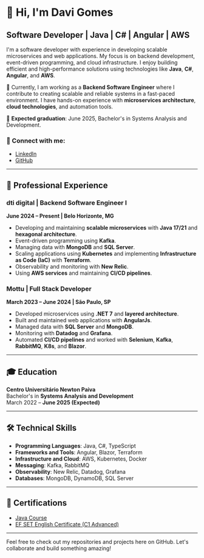 # 👋 Hi, I'm Davi Gomes

## Software Developer | Java | C# | Angular | AWS

I'm a software developer with experience in developing scalable microservices and web applications. My focus is on backend development, event-driven programming, and cloud infrastructure. I enjoy building efficient and high-performance solutions using technologies like **Java**, **C#**, **Angular**, and **AWS**.

🔧 Currently, I am working as a **Backend Software Engineer** where I contribute to creating scalable and reliable systems in a fast-paced environment. I have hands-on experience with **microservices architecture**, **cloud technologies**, and automation tools.

🌱 **Expected graduation**: June 2025, Bachelor's in Systems Analysis and Development.

### 🔗 Connect with me:
- [LinkedIn](https://www.linkedin.com/in/dgomes04)
- [GitHub](https://github.com/dgomes04)

---

## 💼 Professional Experience

### dti digital | Backend Software Engineer I 
**June 2024 – Present | Belo Horizonte, MG**

- Developing and maintaining **scalable microservices** with **Java 17/21** and **hexagonal architecture**.
- Event-driven programming using **Kafka**.
- Managing data with **MongoDB** and **SQL Server**.
- Scaling applications using **Kubernetes** and implementing **Infrastructure as Code (IaC)** with **Terraform**.
- Observability and monitoring with **New Relic**.
- Using **AWS services** and maintaining **CI/CD pipelines**.

### Mottu | Full Stack Developer
**March 2023 – June 2024 | São Paulo, SP**

- Developed microservices using **.NET 7** and **layered architecture**.
- Built and maintained web applications with **AngularJs**.
- Managed data with **SQL Server** and **MongoDB**.
- Monitoring with **Datadog** and **Grafana**.
- Automated **CI/CD pipelines** and worked with **Selenium**, **Kafka**, **RabbitMQ**, **K8s**, and **Blazor**.

---

## 🎓 Education
**Centro Universitário Newton Paiva**  
Bachelor's in **Systems Analysis and Development**  
March 2022 – **June 2025 (Expected)**

---

## 🛠️ Technical Skills

- **Programming Languages**: Java, C#, TypeScript
- **Frameworks and Tools**: Angular, Blazor, Terraform
- **Infrastructure and Cloud**: AWS, Kubernetes, Docker
- **Messaging**: Kafka, RabbitMQ
- **Observability**: New Relic, Datadog, Grafana
- **Databases**: MongoDB, DynamoDB, SQL Server

---

## 📜 Certifications

- [Java Course](https://app.rocketseat.com.br/certificates/c3e640ae-4399-40e4-828a-6d700736d4f4)
- [EF SET English Certificate (C1 Advanced)](https://cert.efset.org/NYVJEN)

---

Feel free to check out my repositories and projects here on GitHub. Let's collaborate and build something amazing!
